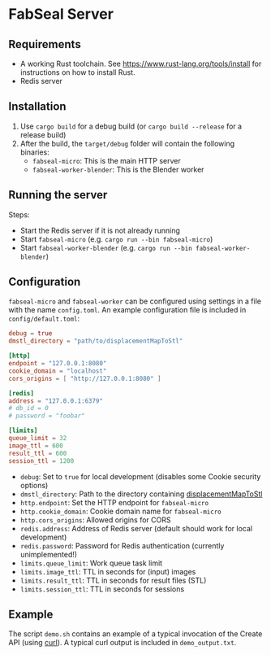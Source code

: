 # FabSeal Server

## Requirements

- A working Rust toolchain.
  See https://www.rust-lang.org/tools/install for instructions on how to install Rust.
- Redis server

## Installation

1. Use `cargo build` for a debug build (or `cargo build --release` for a release build)
2. After the build, the `target/debug` folder will contain the following binaries:
    - `fabseal-micro`: This is the main HTTP server
    - `fabseal-worker-blender`: This is the Blender worker

## Running the server

Steps:

- Start the Redis server if it is not already running
- Start `fabseal-micro` (e.g. `cargo run --bin fabseal-micro`)
- Start `fabseal-worker-blender` (e.g. `cargo run --bin fabseal-worker-blender`)

## Configuration

`fabseal-micro` and `fabseal-worker` can be configured using settings in
a file with the name `config.toml`.
An example configuration file is included in `config/default.toml`:
```toml
debug = true
dmstl_directory = "path/to/displacementMapToStl"

[http]
endpoint = "127.0.0.1:8080"
cookie_domain = "localhost"
cors_origins = [ "http://127.0.0.1:8080" ]

[redis]
address = "127.0.0.1:6379"
# db_id = 0
# password = "foobar"

[limits]
queue_limit = 32
image_ttl = 600
result_ttl = 600
session_ttl = 1200
```

* `debug`: Set to `true` for local development (disables some Cookie security options)
* `dmstl_directory`: Path to the directory containing [displacementMapToStl](https://github.com/Siegler-von-Catan/displacementMapToStl)
* `http.endpoint`: Set the HTTP endpoint for `fabseal-micro`
* `http.cookie_domain`: Cookie domain name for `fabseal-micro`
* `http.cors_origins`: Allowed origins for CORS
* `redis.address`: Address of Redis server (default should work for local development)
* `redis.password`: Password for Redis authentication (currently unimplemented!)
* `limits.queue_limit`: Work queue task limit
* `limits.image_ttl`: TTL in seconds for (input) images
* `limits.result_ttl`: TTL in seconds for result files (STL)
* `limits.session_ttl`: TTL in seconds for sessions


## Example

The script `demo.sh` contains an example of a typical invocation of the Create API (using [curl](https://curl.se/)).
A typical curl output is included in `demo_output.txt`.